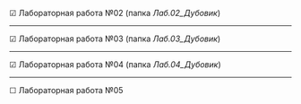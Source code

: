 &#9745; Лабораторная работа №02 (папка *Лаб.02_Дубовик*) 

---
&#9745; Лабораторная работа №03 (папка *Лаб.03_Дубовик*)

---

&#9745; Лабораторная работа №04 (папка *Лаб.04_Дубовик*)

---

&#9744; Лабораторная работа №05 
